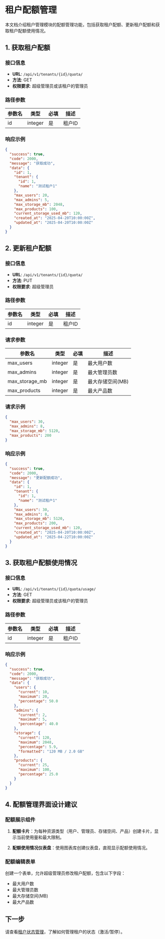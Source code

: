 # 租户配额管理

本文档介绍租户管理模块的配额管理功能，包括获取租户配额、更新租户配额和获取租户配额使用情况。

## 1. 获取租户配额

### 接口信息

- **URL**: `/api/v1/tenants/{id}/quota/`
- **方法**: GET
- **权限要求**: 超级管理员或该租户的管理员

### 路径参数

| 参数名 | 类型 | 必填 | 描述 |
|-------|------|------|------|
| id | integer | 是 | 租户ID |

### 响应示例

```json
{
  "success": true,
  "code": 2000,
  "message": "获取成功",
  "data": {
    "id": 1,
    "tenant": {
      "id": 1,
      "name": "测试租户1"
    },
    "max_users": 20,
    "max_admins": 5,
    "max_storage_mb": 2048,
    "max_products": 100,
    "current_storage_used_mb": 120,
    "created_at": "2025-04-20T10:00:00Z",
    "updated_at": "2025-04-20T10:00:00Z"
  }
}
```

## 2. 更新租户配额

### 接口信息

- **URL**: `/api/v1/tenants/{id}/quota/`
- **方法**: PUT
- **权限要求**: 超级管理员

### 路径参数

| 参数名 | 类型 | 必填 | 描述 |
|-------|------|------|------|
| id | integer | 是 | 租户ID |

### 请求参数

| 参数名 | 类型 | 必填 | 描述 |
|-------|------|------|------|
| max_users | integer | 是 | 最大用户数 |
| max_admins | integer | 是 | 最大管理员数 |
| max_storage_mb | integer | 是 | 最大存储空间(MB) |
| max_products | integer | 是 | 最大产品数 |

### 请求示例

```json
{
  "max_users": 30,
  "max_admins": 8,
  "max_storage_mb": 5120,
  "max_products": 200
}
```

### 响应示例

```json
{
  "success": true,
  "code": 2000,
  "message": "更新配额成功",
  "data": {
    "id": 1,
    "tenant": {
      "id": 1,
      "name": "测试租户1"
    },
    "max_users": 30,
    "max_admins": 8,
    "max_storage_mb": 5120,
    "max_products": 200,
    "current_storage_used_mb": 120,
    "created_at": "2025-04-20T10:00:00Z",
    "updated_at": "2025-04-22T10:00:00Z"
  }
}
```

## 3. 获取租户配额使用情况

### 接口信息

- **URL**: `/api/v1/tenants/{id}/quota/usage/`
- **方法**: GET
- **权限要求**: 超级管理员或该租户的管理员

### 路径参数

| 参数名 | 类型 | 必填 | 描述 |
|-------|------|------|------|
| id | integer | 是 | 租户ID |

### 响应示例

```json
{
  "success": true,
  "code": 2000,
  "message": "获取成功",
  "data": {
    "users": {
      "current": 10,
      "maximum": 20,
      "percentage": 50.0
    },
    "admins": {
      "current": 2,
      "maximum": 5,
      "percentage": 40.0
    },
    "storage": {
      "current": 120,
      "maximum": 2048,
      "percentage": 5.9,
      "formatted": "120 MB / 2.0 GB"
    },
    "products": {
      "current": 25,
      "maximum": 100,
      "percentage": 25.0
    }
  }
}
```

## 4. 配额管理界面设计建议

### 配额展示组件

1. **配额卡片**：为每种资源类型（用户、管理员、存储空间、产品）创建卡片，显示当前使用量和最大限制。

2. **配额使用情况仪表盘**：使用图表库创建仪表盘，直观显示配额使用情况。

### 配额编辑表单

创建一个表单，允许超级管理员修改租户配额，包含以下字段：
- 最大用户数
- 最大管理员数
- 最大存储空间(MB)
- 最大产品数

## 下一步

请查看[租户状态管理](./03-tenant-status-management.md)，了解如何管理租户的状态（激活/暂停）。 